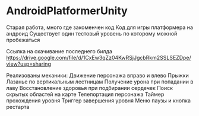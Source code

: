 # AndroidPlatformerUnity

Старая работа, много где закоменчен код
Код для игры платформера на андроид
Существует один тестовый уровень по которому можной пробежаться

Ссылка на скачивание последнего билда
https://drive.google.com/file/d/1CxEw3qZz04KwRSjJgcbRkm2SSLSEZDpe/view?usp=sharing


Реализованы механики:
Движение персонажа вправо и влево
Прыжки
Лазанье по вертикальным лестницам
Получение урона при попадании в лаву
Восстановление здоровья при подбирании сердечек
Поиск скрытых областей на карте
Телепортация персонажа
Таймер прохождения уровня
Триггер завершения уровня
Меню паузы и кнопка рестарта

